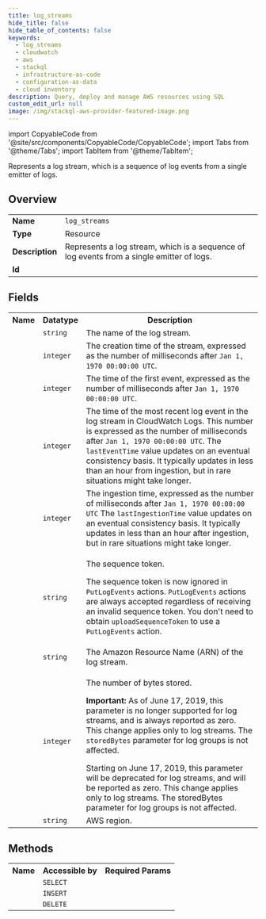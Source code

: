 ```yaml
---
title: log_streams
hide_title: false
hide_table_of_contents: false
keywords:
  - log_streams
  - cloudwatch
  - aws
  - stackql
  - infrastructure-as-code
  - configuration-as-data
  - cloud inventory
description: Query, deploy and manage AWS resources using SQL
custom_edit_url: null
image: /img/stackql-aws-provider-featured-image.png
---
```


import CopyableCode from '@site/src/components/CopyableCode/CopyableCode';
import Tabs from '@theme/Tabs';
import TabItem from '@theme/TabItem';

Represents a log stream, which is a sequence of log events from a single emitter of logs.

## Overview
<table>
<tbody>
<tr><td><b>Name</b></td><td><code>log_streams</code></td></tr>
<tr><td><b>Type</b></td><td>Resource</td></tr>
<tr><td><b>Description</b></td><td>Represents a log stream, which is a sequence of log events from a single emitter of logs.</td></tr>
<tr><td><b>Id</b></td><td><CopyableCode code="aws.cloudwatch.log_streams" /></td></tr>
</tbody>
</table>

## Fields
<table>
<tbody>
<tr><th>Name</th><th>Datatype</th><th>Description</th></tr><tr><td><CopyableCode code="log_stream_name" /></td><td><code>string</code></td><td>The name of the log stream.</td></tr>
<tr><td><CopyableCode code="creation_time" /></td><td><code>integer</code></td><td>The creation time of the stream, expressed as the number of milliseconds after <code>Jan 1, 1970 00:00:00 UTC</code>.</td></tr>
<tr><td><CopyableCode code="first_event_timestamp" /></td><td><code>integer</code></td><td>The time of the first event, expressed as the number of milliseconds after <code>Jan 1, 1970 00:00:00 UTC</code>.</td></tr>
<tr><td><CopyableCode code="last_event_timestamp" /></td><td><code>integer</code></td><td>The time of the most recent log event in the log stream in CloudWatch Logs. This number is expressed as the number of milliseconds after <code>Jan 1, 1970 00:00:00 UTC</code>. The <code>lastEventTime</code> value updates on an eventual consistency basis. It typically updates in less than an hour from ingestion, but in rare situations might take longer.</td></tr>
<tr><td><CopyableCode code="last_ingestion_time" /></td><td><code>integer</code></td><td>The ingestion time, expressed as the number of milliseconds after <code>Jan 1, 1970 00:00:00 UTC</code> The <code>lastIngestionTime</code> value updates on an eventual consistency basis. It typically updates in less than an hour after ingestion, but in rare situations might take longer.</td></tr>
<tr><td><CopyableCode code="upload_sequence_token" /></td><td><code>string</code></td><td><p>The sequence token.</p> <important> <p>The sequence token is now ignored in <code>PutLogEvents</code> actions. <code>PutLogEvents</code> actions are always accepted regardless of receiving an invalid sequence token. You don't need to obtain <code>uploadSequenceToken</code> to use a <code>PutLogEvents</code> action.</p> </important></td></tr>
<tr><td><CopyableCode code="arn" /></td><td><code>string</code></td><td>The Amazon Resource Name (ARN) of the log stream.</td></tr>
<tr><td><CopyableCode code="stored_bytes" /></td><td><code>integer</code></td><td><p>The number of bytes stored.</p> <p> <b>Important:</b> As of June 17, 2019, this parameter is no longer supported for log streams, and is always reported as zero. This change applies only to log streams. The <code>storedBytes</code> parameter for log groups is not affected.</p>Starting on June 17, 2019, this parameter will be deprecated for log streams, and will be reported as zero. This change applies only to log streams. The storedBytes parameter for log groups is not affected.</td></tr>
<tr><td><CopyableCode code="region" /></td><td><code>string</code></td><td>AWS region.</td></tr>
</tbody>
</table>

## Methods

<table>
<tbody>
  <tr>
    <th>Name</th>
    <th>Accessible by</th>
    <th>Required Params</th>
  </tr>
  <tr>
    <td><CopyableCode code="DescribeLogGroups" /></td>
    <td><code>SELECT</code></td>
    <td><CopyableCode code="region" /></td>
  </tr>
  <tr>
    <td><CopyableCode code="CreateLogGroup" /></td>
    <td><code>INSERT</code></td>
    <td><CopyableCode code="data__logGroupName, data__logStreamName, region" /></td>
  </tr>
  <tr>
    <td><CopyableCode code="DeleteLogGroup" /></td>
    <td><code>DELETE</code></td>
    <td><CopyableCode code="data__logGroupName, data__logStreamName, region" /></td>
  </tr>
</tbody>
</table>






